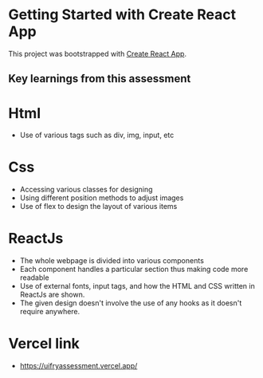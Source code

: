 # Getting Started with Create React App

This project was bootstrapped with [Create React App](https://github.com/facebook/create-react-app).

## Key learnings from this assessment
# Html
* Use of various tags such as div, img, input, etc
# Css
* Accessing various classes for designing
* Using different position methods to adjust images
* Use of flex to design the layout of various items
# ReactJs
* The whole webpage is divided into various components
* Each component handles a particular section thus making code more readable
* Use of external fonts, input tags, and how the HTML and CSS written in ReactJs are shown.
* The given design doesn't involve the use of any hooks as it doesn't require anywhere.
# Vercel link
* https://uifryassessment.vercel.app/
